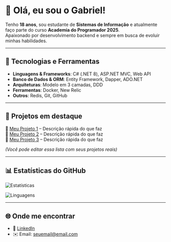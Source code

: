 # 👋 Olá, eu sou o Gabriel!

Tenho **18 anos**, sou estudante de **Sistemas de Informação** e atualmente faço parte do curso **Academia do Programador 2025**.  
Apaixonado por desenvolvimento backend e sempre em busca de evoluir minhas habilidades.

---

## 🚀 Tecnologias e Ferramentas
- **Linguagens & Frameworks**: C# (.NET 8), ASP.NET MVC, Web API
- **Banco de Dados & ORM**: Entity Framework, Dapper, ADO.NET
- **Arquiteturas**: Modelo em 3 camadas, DDD
- **Ferramentas**: Docker, New Relic
- **Outros**: Redis, Git, GitHub

---

## 📂 Projetos em destaque
🔹 [Meu Projeto 1](https://github.com/seuusuario/projeto1) – Descrição rápida do que faz  
🔹 [Meu Projeto 2](https://github.com/seuusuario/projeto2) – Descrição rápida do que faz  
🔹 [Meu Projeto 3](https://github.com/seuusuario/projeto3) – Descrição rápida do que faz  

*(Você pode editar essa lista com seus projetos reais)*

---

## 📊 Estatísticas do GitHub
![Estatísticas](https://github-readme-stats.vercel.app/api?username=gabrielvsantoss&show_icons=true&theme=radical)

![Linguagens](https://github-readme-stats.vercel.app/api/top-langs/?username=gabrielvsantoss&layout=compact&theme=radical)

---

## 🌐 Onde me encontrar
- 💼 [LinkedIn](https://www.linkedin.com)  
- ✉️ Email: seuemail@email.com  
